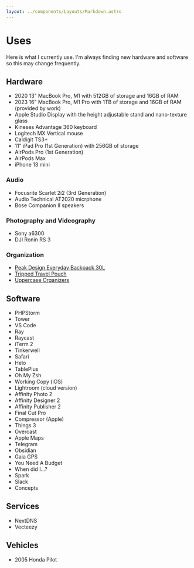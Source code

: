 ```yaml
---
layout: ../components/Layouts/Markdown.astro
---
```


# Uses

Here is what I currently use. I'm always finding new hardware and software so this may change frequently.

## Hardware

- 2020 13" MacBook Pro, M1 with 512GB of storage and 16GB of RAM
- 2023 16" MacBook Pro, M1 Pro with 1TB of storage and 16GB of RAM (provided by work)
- Apple Studio Display with the height adjustable stand and nano-texture glass
- Kineses Advantage 360 keyboard
- Logitech MX Vertical mouse
- Caldigit TS3+
- 11" iPad Pro (1st Generation) with 256GB of storage
- AirPods Pro (1st Generation)
- AirPods Max
- iPhone 13 mini

### Audio

- Focusrite Scarlet 2i2 (3rd Generation)
- Audio Technical AT2020 micrphone
- Bose Companion II speakers

### Photography and Videography

- Sony a6300
- DJI Ronin RS 3

### Organization

- [Peak Design Everyday Backpack 30L](https://www.peakdesign.com/products/everyday-backpack?variant=29743300771884)
- [Tripped Travel Pouch](https://www.trippedtravelgear.com/products/travel-pouch-black)
- [Uppercase Organizers](https://gouppercase.com/collections/organizer-pouches)

## Software

- PHPStorm
- Tower
- VS Code
- Ray
- Raycast
- iTerm 2
- Tinkerwell
- Safari
- Helo
- TablePlus
- Oh My Zsh
- Working Copy (iOS)
- Lightroom (cloud version)
- Affinity Photo 2
- Affinity Designer 2
- Affinity Publisher 2
- Final Cut Pro
- Compressor (Apple)
- Things 3
- Overcast
- Apple Maps
- Telegram
- Obsidian
- Gaia GPS
- You Need A Budget
- When did I...?
- Spark
- Slack
- Concepts

## Services

- NextDNS
- Vecteezy

## Vehicles

- 2005 Honda Pilot
